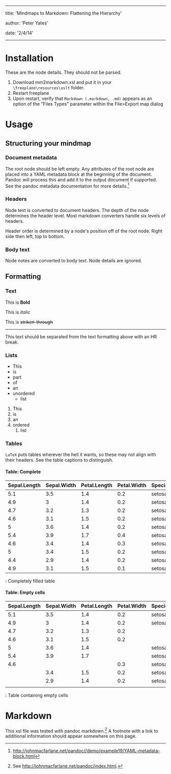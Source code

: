 
---
title: 'Mindmaps to Markdown: Flattening the Hierarchy'
		author: 'Peter Yates'
		date: '2/4/14'
		--- 

# Installation

These are the node details. They should not be parsed.

1. Download mm2markdown.xsl and put it in your `\freeplane\resources\xslt` folder.
1. Restart freeplane
1. Upon restart, verify that `Markdown (.markdown, .md)` appears as an option of the "Files Types" parameter within the File>Export map dialog

# Usage

## Structuring your mindmap

### Document metadata

The root node should be left empty. Any attributes of the root node are placed into a YAML metadata block at the beginning of the document. Pandoc will process this and add it to the output document if supported. See the pandoc metadata documentation for more details.[^yaml]



[^yaml]: http://johnmacfarlane.net/pandoc//demo/example19/YAML-metadata-block.html

### Headers

Node text is converted to document headers. The depth of the node determines the header level. Most markdown converters handle six levels of headers.

Header order is determined by a node's position off of the root node. Right side then left, top to bottom.

### Body text

Node notes are converted to body text. Node details are ignored.

## Formatting

### Text

This is **Bold** 

This is *italic* 

This is ~~striken-through~~ 

*  *  *  *  *

This text should be separated from the text formatting above with an HR break.

### Lists

* This
* is
* part
* of
* an
* unordered
    * list


1. This
1. is
1. an
1. ordered
    1. list

### Tables

`LaTeX` puts tables wherever the hell it wants, so these may not align with their headers. See the table captions to distinguish.

#### Table: Complete


| Sepal.Length| Sepal.Width| Petal.Length| Petal.Width| Species |
| ------ | ------ | ------ | ------ | ------ |
| 5.1| 3.5| 1.4| 0.2| setosa |
| 4.9| 3| 1.4| 0.2| setosa |
| 4.7| 3.2| 1.3| 0.2| setosa |
| 4.6| 3.1| 1.5| 0.2| setosa |
| 5| 3.6| 1.4| 0.2| setosa |
| 5.4| 3.9| 1.7| 0.4| setosa |
| 4.6| 3.4| 1.4| 0.3| setosa |
| 5| 3.4| 1.5| 0.2| setosa |
| 4.4| 2.9| 1.4| 0.2| setosa |
| 4.9| 3.1| 1.5| 0.1| setosa |


: Completely filled table

#### Table: Empty cells


| Sepal.Length| Sepal.Width| Petal.Length| Petal.Width| Species |
| ------ | ------ | ------ | ------ | ------ |
| 5.1| 3.5| 1.4| 0.2| setosa |
| 4.9| 3| 1.4| 0.2| setosa |
| 4.7| 3.2| 1.3| 0.2|  |
| 4.6| 3.1| 1.5| 0.2|  |
| 5| 3.6| 1.4| | setosa |
| 5.4| 3.9| 1.7| | setosa |
| 4.6| | | 0.3| setosa |
| | 3.4| 1.5| 0.2| setosa |
| | 2.9| 1.4| 0.2| setosa |
| | | | |  |


: Table containing empty cells

# Markdown

This xsl file was tested with pandoc markdown.[^pandoc] A footnote with a link to additional information should appear somewhere on this page.

[^pandoc]: See <http://johnmacfarlane.net/pandoc/index.html>.
